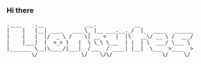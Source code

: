 ### Hi there
```
.____    .__             ___.            __                 
|    |   |__| ____   ____\_ |__ ___.__._/  |_  ____   ______
|    |   |  |/  _ \ /    \| __ <   |  |\   __\/ __ \ /  ___/
|    |___|  (  <_> )   |  \ \_\ \___  | |  | \  ___/ \___ \ 
|_______ \__|\____/|___|  /___  / ____| |__|  \___  >____  >
        \/              \/    \/\/                \/     \/ 
```
<!--
**lionbytes/lionbytes** is a ✨ _special_ ✨ repository because its `README.md` (this file) appears on your GitHub profile.

Here are some ideas to get you started:

- 🔭 I’m currently working on ...
- 🌱 I’m currently learning ...
- 👯 I’m looking to collaborate on ...
- 🤔 I’m looking for help with ...
- 💬 Ask me about ...
- 📫 How to reach me: ...
- 😄 Pronouns: ...
- ⚡ Fun fact: ...
-->

